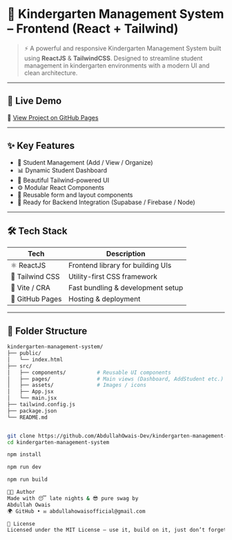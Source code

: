 # 🏫 Kindergarten Management System – Frontend (React + Tailwind)

> ⚡ A powerful and responsive Kindergarten Management System built using **ReactJS** & **TailwindCSS**. Designed to streamline student management in kindergarten environments with a modern UI and clean architecture.

---

## 🚀 Live Demo

🔗 [View Project on GitHub Pages](https://AbdullahOwais-Dev.github.io/kindergarten-management-system)

---

## ✨ Key Features

- 🧒 Student Management (Add / View / Organize)
- 📊 Dynamic Student Dashboard
- 🎨 Beautiful Tailwind-powered UI
- ⚙️ Modular React Components
- 🔄 Reusable form and layout components
- 🔌 Ready for Backend Integration (Supabase / Firebase / Node)

---

## 🛠 Tech Stack

| Tech             | Description                          |
|------------------|--------------------------------------|
| ⚛️ ReactJS       | Frontend library for building UIs    |
| 💨 Tailwind CSS  | Utility-first CSS framework          |
| 📁 Vite / CRA    | Fast bundling & development setup    |
| 🔧 GitHub Pages  | Hosting & deployment                 |

---

## 📁 Folder Structure

```bash
kindergarten-management-system/
├── public/
│   └── index.html
├── src/
│   ├── components/          # Reusable UI components
│   ├── pages/               # Main views (Dashboard, AddStudent etc.)
│   ├── assets/              # Images / icons
│   ├── App.jsx
│   └── main.jsx
├── tailwind.config.js
├── package.json
└── README.md


git clone https://github.com/AbdullahOwais-Dev/kindergarten-management-system.git
cd kindergarten-management-system

npm install

npm run dev

npm run build

👨‍💻 Author
Made with 😴 late nights & 😎 pure swag by
Abdullah Owais
🌍 GitHub • ✉️ abdullahowaisofficial@gmail.com

📜 License
Licensed under the MIT License — use it, build on it, just don’t forget the tea 🍵 and the credits 
